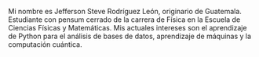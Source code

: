 Mi nombre es Jefferson Steve Rodríguez León, originario de Guatemala. 
Estudiante con pensum cerrado de la carrera de Física en la Escuela de Ciencias Físicas y Matemáticas.
Mis actuales intereses son el aprendizaje de Python para el análisis de bases de datos, aprendizaje de máquinas y la computación cuántica.


<!---
JeffRodL/JeffRodL is a ✨ special ✨ repository because its `README.md` (this file) appears on your GitHub profile.
You can click the Preview link to take a look at your changes.
--->
